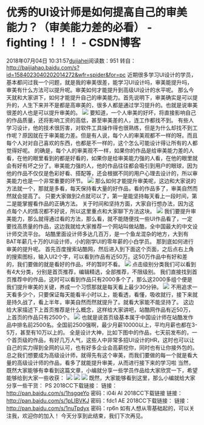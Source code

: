 # 优秀的UI设计师是如何提高自己的审美能力？（审美能力差的必看） - fighting！！！ - CSDN博客
2018年07月04日 10:31:57[dujiahei](https://me.csdn.net/dujiahei)阅读数：951
转自：http://baijiahao.baidu.com/s?id=1584023040202014272&wfr=spider&for=pc
近期很多学习UI设计的学员，基本都问过我一个问题，就是我的审美很差，能学习UI设计吗，审美能提升吗，审美有什么方法可以提升呢。审美如何才能提升到高级UI设计的水平呢。
那么今天就和大家讲下，如何才能提升自己的审美能力。首先说明下，审美确实是可以提升的，人生下来并不是都是高审美的，很多人都是通过学习提升的。也就是说审美很差的人也是可以提升审美的。
![](http://t12.baidu.com/it/u=2386710191,2011160679&fm=173&s=E19E8B3A4D3A448A1DDC75C30200E0BF&w=640&h=480&img.JPEG)
要知道，一个人审美的好坏，将直接影响自己的作品质量，还将影响工资的高低，甚至审美差的人，连工作都找不到。
有些人学习设计，他的技术很厉害，对软件工具操作得也很熟练，但是为什么却找不到工作呢？原因就在于审美能力差。但是有人说，每个人的审美观都不一样的呀。而且每个人对对自己喜欢的东西，也都是不一样的，这个怎么可能设计得让所有的人都觉得好呢。
的确是，每个人的审美观不一样，如果你的作品是给审美能力差的人看，在他的眼里看到的都是好看的，如果你是给审美能力强的人看，在他的眼里就会有好有坏之分了。审美能力强的人，他的作品往往都会吸引到用户的眼球，因为他的作品不仅仅是色彩好看、搭配等，还会根据不同的用户心理去设计的，所以审美能力也是一个非常重要的环节。
![](http://t12.baidu.com/it/u=783555968,621454364&fm=173&s=B9AB5D322436778AC6BA8ECC0300F0BF&w=640&h=480&img.JPEG)
那么如何才能提升审美呢，这边和大家说的方法就一个，那就是多看，每天保持看大量的好作品，看的作品多了，审美自然而然就会提高了。
只要大家做到2点就可以了，第一是能坚持每天看上一段时间，第二是能掌握看作品的正确方法。
关于时间和坚持方面，大家自行想办法，因为这点每个人的情况都不好说，所以这里重点和大家聊下方法这块。
![](http://t11.baidu.com/it/u=3389957620,4165372014&fm=173&s=A9275932446E5B0B46D8E8CA0200E0B7&w=640&h=480&img.JPEG)
我们要提升审美能力，那么就得通过看的方法，那么看，就不能随便找一些UI作品看了，一定要找高质量的作品，这边我就给大家推荐一个网站叫做站酷，全中国最大的中文设计师交流平台。
站酷里面设计师多达几百万，是一个鱼龙混杂的地方，大到有BAT年薪几十万的UI设计师，小的刚学UI的零年薪的小白学员。
那到底如何进行审美的提升呢。
首先百度搜索站酷网，然后进入到下面这个页面，之后点右上角的搜索图标，输入UI2个字，可以看到作品有近50万。这50万作品中有好和差的，我们要做的就是看好的作品，坏的暂时不看。
![](http://t11.baidu.com/it/u=1176888139,1457880769&fm=173&s=04B53D9A0D28E1200BC15CFB03009038&w=640&h=251&img.JPEG)
点击级别分类我们可以看到有4大分类，分别是首页推荐，编辑精选，全部推荐，不限级别。
我们直接找到首页推荐中的作品，这时可以看到作品只有2000多个了，那么这2000多组个便是我们提升审美的关键，养成一个习惯那就是每天看上最少30分钟。
![](http://t12.baidu.com/it/u=2409450590,3036638628&fm=173&s=10B5119AD680FF1BBA6C12E20300B0B0&w=640&h=222&img.JPEG)
不用追求一天看多少个，只要保证每天能看半小时以上，能看透，看懂，吸收就行，接下来就是持久战了，看上半年，审美自然而然就提升了。就看大家能不能坚持了。
这边给大家描述下上首页推荐是什么概念，这样给大家讲吧，站酷网作品有近50万，上首页的作品只有2500个。
![](http://t12.baidu.com/it/u=668486801,2060385613&fm=173&s=12B5318ACCE0FA037A4810E003005030&w=640&h=235&img.JPEG)
也就是说首页级基本属于中国设计师在站酷发作品中排名前2500名。全国前2500强啊，最少月薪10000以上，平均月薪也都在3-5万，甚至有10万以上的。
全是设计大神，比如下图中的作品，七天前发布的，一个首页级的作品，有好几万人气，这些人中非常多招UI设计的HR，这时也可以让自己的实力得到全网的认可，也有好多企业会高薪挖你，同时也有让你接外包的。
总之我们想要成为高级设计师，就得先有这个审美，而我们要做的每一个就是看大量的高级设计师的作品，看多了就能提升审美，从而进行接下来的学习啦
当然，既然大家能够有幸看到这篇文章，小编就分享一些学员作品给大家欣赏一下，希望能够给到大家一些收获：
![](http://t10.baidu.com/it/u=3204609909,3167514979&fm=173&w=640&h=4841&img.JPEG)
![](http://t12.baidu.com/it/u=1950599840,119840309&fm=173&w=640&h=6937&img.JPEG)
![](http://t11.baidu.com/it/u=2281041451,4196761230&fm=173&w=640&h=7667&img.JPEG)
既然，大家能够看到这里，那么小编就给大家分享一些干货：
PS 2018CC下载链接：
链接：http://pan.baidu.com/s/1hsgqeYo 密码：i04i
AI 2018CC下载链接
链接：http://pan.baidu.com/s/1pLIBVKJ 密码：fdc1
AE 2018CC下载链接：
链接：http://pan.baidu.com/s/1nuTpdyx 密码：rp6n
如有人想从零基础起的，可以关注我，欢迎你的加入！
今天分享到此结束，我们下次再见。
